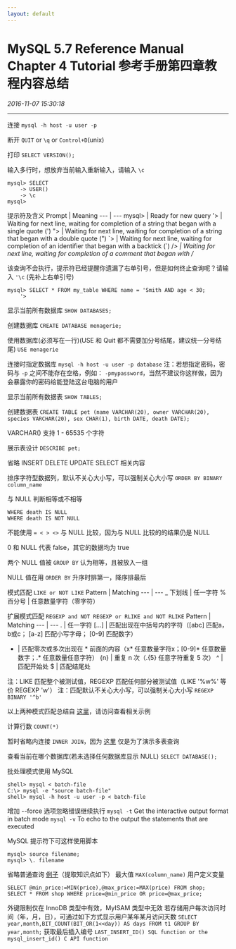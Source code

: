 ```yaml
---
layout: default
---
```


# MySQL 5.7 Reference Manual Chapter 4 Tutorial 参考手册第四章教程内容总结
_2016-11-07 15:30:18_

* * *

连接 `mysql -h host -u user -p`

断开 `QUIT` or `\q` or `Control+D`(unix)

打印 `SELECT VERSION();`

输入多行时，想放弃当前输入重新输入，请输入 `\c`
```
mysql> SELECT
    -> USER()
    -> \c
mysql>
```

提示符及含义
Prompt | Meaning
--- | ---
mysql> | Ready for new query
'> |	Waiting for next line, waiting for completion of a string that began with a single quote (')
"> |	Waiting for next line, waiting for completion of a string that began with a double quote (")
\`> |	Waiting for next line, waiting for completion of an identifier that began with a backtick (`)
/*> |	Waiting for next line, waiting for completion of a comment that began with /*

该查询不会执行，提示符已经提醒你遗漏了右单引号，但是如何终止查询呢？请输入 `'\c` (先补上右单引号)
```
mysql> SELECT * FROM my_table WHERE name = 'Smith AND age < 30;
    '>
```

显示当前所有数据库 `SHOW DATABASES;`

创建数据库 `CREATE DATABASE menagerie;`

使用数据库(必须写在一行)(USE 和 Quit 都不需要加分号结尾，建议统一分号结尾) `USE menagerie`

连接时指定数据库 `mysql -h host -u user -p database`
注：若想指定密码，密码与 `-p` 之间不能存在空格，例如： `-pmypassword`，当然不建议你这样做，因为会暴露你的密码给能登陆这台电脑的用户

显示当前所有数据表 `SHOW TABLES;`

创建数据表
`CREATE TABLE pet (name VARCHAR(20), owner VARCHAR(20), species VARCHAR(20), sex CHAR(1), birth DATE, death DATE);`

VARCHAR() 支持 1 - 65535 个字符

展示表设计 `DESCRIBE pet;`

省略 INSERT DELETE UPDATE SELECT 相关内容

排序字符型数据列，默认不关心大小写，可以强制关心大小写 `ORDER BY BINARY column_name`

与 NULL 判断相等或不相等
```
WHERE death IS NULL
WHERE death IS NOT NULL
```
不能使用 `= < > <>` 与 NULL 比较，因为与 NULL 比较的的结果仍是 NULL

0 和 NULL 代表 false，其它的数据均为 true

两个 NULL 值被 `GROUP BY` 认为相等，且被放入一组

NULL 值在用 `ORDER BY` 升序时排第一，降序排最后

模式匹配 `LIKE or NOT LIKE`
Pattern | Matching
--- | ---
_ 下划线 | 任一字符
% 百分号 | 任意数量字符（零字符）

扩展模式匹配 `REGEXP and NOT REGEXP or RLIKE and NOT RLIKE`
Pattern | Matching
--- | ---
. | 任一字符
[...] | 匹配出现在中括号内的字符（[abc] 匹配a，b或c； [a-z] 匹配小写字母； [0-9] 匹配数字）
* | 匹配零次或多次出现在 * 前面的内容（x* 任意数量字符x；[0-9]* 任意数量数字；.* 任意数量任意字符）
{n} | 重复 n 次（.{5} 任意字符重复 5 次）
^ | 匹配开始处
$ | 匹配结尾处

注：LIKE 匹配整个被测试值，REGEXP 匹配任何部分被测试值（LIKE '%w%' 等价 REGEXP 'w'）
注：匹配默认不关心大小写，可以强制关心大小写 `REGEXP BINARY '^b'`

以上两种模式匹配总结自 [这里](http://dev.mysql.com/doc/refman/5.7/en/pattern-matching.html)，请访问查看相关示例

计算行数 `COUNT(*)`

暂时省略内连接 `INNER JOIN`，因为 [这里](http://dev.mysql.com/doc/refman/5.7/en/multiple-tables.html) 仅是为了演示多表查询

查看当前在哪个数据库(若未选择任何数据库显示 NULL) `SELECT DATABASE();`

批处理模式使用 MySQL
```
shell> mysql < batch-file
C:\> mysql -e "source batch-file"
shell> mysql -h host -u user -p < batch-file
```
增加 --force 选项忽略错误继续执行
`mysql -t` Get the interactive output format in batch mode
`mysql -v` To echo to the output the statements that are executed

MySQL 提示符下可这样使用脚本
```
mysql> source filename;
mysql> \. filename
```

省略普通查询 [例子](http://dev.mysql.com/doc/refman/5.7/en/examples.html)（提取知识点如下）
最大值 `MAX(column_name)`
用户定义变量
```
SELECT @min_price:=MIN(price),@max_price:=MAX(price) FROM shop;
SELECT * FROM shop WHERE price=@min_price OR price=@max_price;
```
外键限制仅在 InnoDB 类型中有效，MyISAM 类型中无效
若存储用户每次访问时间（年，月，日），可通过如下方式显示用户某年某月访问天数
`SELECT year,month,BIT_COUNT(BIT_OR(1<<day)) AS days FROM t1 GROUP BY year,month;`
获取最后插入编号 `LAST_INSERT_ID() SQL function or the mysql_insert_id() C API function`
